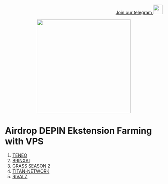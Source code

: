 <p style="font-size:14px" align="right">
<a href="https://t.me/airdropasc" target="_blank">Join our telegram <img src="https://user-images.githubusercontent.com/50621007/183283867-56b4d69f-bc6e-4939-b00a-72aa019d1aea.png" width="30"/></a>
</p>

<p align="center">
  <img height="300" height="auto" src="https://user-images.githubusercontent.com/109174478/209359981-dc19b4bf-854d-4a2a-b803-2547a7fa43f2.jpg">
</p>


# Airdrop DEPIN Ekstension Farming with VPS
1. [TENEO](https://github.com/zamzasalim/depin/blob/main/teneo/README.md)
2. [BRINXAI](https://github.com/zamzasalim/brinxai/blob/main/README.md)
3. [GRASS SEASON 2](https://github.com/zamzasalim/depin/blob/main/grass/readme.md)
4. [TITAN-NETWORK](https://github.com/zamzasalim/depin/blob/main/titan-network/Readme.md)
5. [RIVALZ](https://github.com/zamzasalim/rivalz-node/blob/main/README.md)
